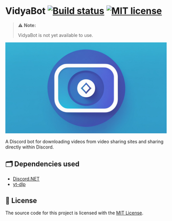 # VidyaBot [![Build status](https://github.com/Smalls1652/VidyaBot/actions/workflows/build.yml/badge.svg?branch=main)](https://github.com/Smalls1652/VidyaBot/actions/workflows/build.yml) [![MIT license](https://badgen.net/static/License/MIT/blue)](./LICENSE)

> ⚠️ **Note:**
>
> VidyaBot is not yet available to use.

![VidyaBot logo](./.github/images/vidyabot-logo-social.jpg)

A Discord bot for downloading videos from video sharing sites and sharing directly within Discord.

## 🗂️ Dependencies used

* [Discord.NET](https://github.com/discord-net/Discord.Net)
* [yt-dlp](https://github.com/yt-dlp/yt-dlp)

## 🤝 License

The source code for this project is licensed with the [MIT License](./LICENSE).